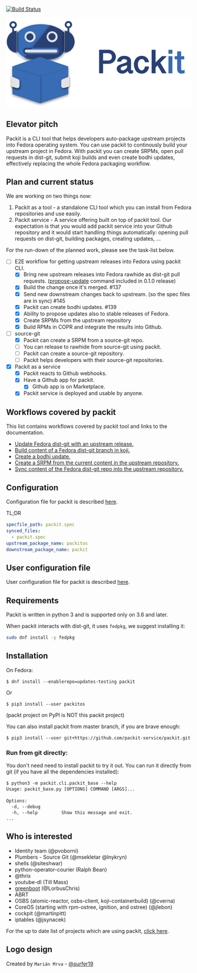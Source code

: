 [![Build Status](https://zuul-ci.org/gated.svg)](https://softwarefactory-project.io/zuul/t/local/builds?project=packit-service/packit)

![Packit](design/export/logo-extended.png)

## Elevator pitch

Packit is a CLI tool that helps developers auto-package upstream projects
into Fedora operating system.
You can use packit to continously build your upstream project in Fedora.
With packit you can create SRPMs, open pull requests in dist-git, submit koji builds and even
create bodhi updates, effectively replacing the whole Fedora packaging workflow.

## Plan and current status

We are working on two things now:

1.  Packit as a tool - a standalone CLI tool which you can install from Fedora
    repositories and use easily.
2.  Packit service - A service offering built on top of packit tool. Our
    expectation is that you would add packit service into your Github
    repository and it would start handling things automatically: opening pull
    requests on dist-git, building packages, creating updates, ...

For the run-down of the planned work, please see the task-list below.

- [ ] E2E workflow for getting upstream releases into Fedora using packit CLI.
  - [x] Bring new upstream releases into Fedora rawhide as dist-git pull
        requests. ([propose-update](https://packit.dev/docs/cli/propose-update/) command included in 0.1.0 release)
  - [x] Build the change once it's merged. #137
  - [x] Send new downstream changes back to upstream. (so the spec files are in
        sync) #145
  - [x] Packit can create bodhi updates. #139
  - [x] Ability to propose updates also to stable releases of Fedora.
  - [x] Create SRPMs from the upstream repository
  - [x] Build RPMs in COPR and integrate the results into Github.
- [ ] source-git
  - [x] Packit can create a SRPM from a source-git repo.
  - [ ] You can release to rawhide from source-git using packit.
  - [ ] Packit can create a source-git repository.
  - [ ] Packit helps developers with their source-git repositories.
- [x] Packit as a service
  - [x] Packit reacts to Github webhooks.
  - [x] Have a Github app for packit.
    - [x] Github app is on Marketplace.
  - [x] Packit service is deployed and usable by anyone.

## Workflows covered by packit

This list contains workflows covered by packit tool and links to the documentation.

- [Update Fedora dist-git with an upstream release.](https://packit.dev/docs/cli/propose-update/)
- [Build content of a Fedora dist-git branch in koji.](https://packit.dev/docs/cli/build/)
- [Create a bodhi update.](https://packit.dev/docs/cli/create-bodhi-update/)
- [Create a SRPM from the current content in the upstream repository.](https://packit.dev/docs/cli/srpm/)
- [Sync content of the Fedora dist-git repo into the upstream repository.](https://packit.dev/docs/cli/sync-from-downstream/)

## Configuration

Configuration file for packit is described [here](http://packit.dev/docs/configuration/).

TL;DR

```yaml
specfile_path: packit.spec
synced_files:
  - packit.spec
upstream_package_name: packitos
downstream_package_name: packit
```

## User configuration file

User configuration file for packit is described [here](http://packit.dev/docs/configuration/#user-configuration-file).

## Requirements

Packit is written in python 3 and is supported only on 3.6 and later.

When packit interacts with dist-git, it uses `fedpkg`, we suggest installing it:

```bash
sudo dnf install -y fedpkg
```

## Installation

On Fedora:

```
$ dnf install --enablerepo=updates-testing packit
```

Or

```
$ pip3 install --user packitos
```

(packt project on PyPI is NOT this packit project)

You can also install packit from master branch, if you are brave enough:

```
$ pip3 install --user git+https://github.com/packit-service/packit.git
```

### Run from git directly:

You don't need need to install packit to try it out. You can run it directly
from git (if you have all the dependencies installed):

```
$ python3 -m packit.cli.packit_base --help
Usage: packit_base.py [OPTIONS] COMMAND [ARGS]...

Options:
  -d, --debug
  -h, --help         Show this message and exit.
...
```

## Who is interested

- Identity team (@pvoborni)
- Plumbers - Source Git (@msekletar @lnykryn)
- shells (@siteshwar)
- python-operator-courier (Ralph Bean)
- @thrix
- youtube-dl (Till Mass)
- [greenboot](https://github.com/LorbusChris/greenboot/) (@LorbusChris)
- ABRT
- OSBS (atomic-reactor, osbs-client, koji-containerbuild) (@cverna)
- CoreOS (starting with rpm-ostree, ignition, and ostree) (@jlebon)
- cockpit (@martinpitt)
- iptables (@jsynacek)

For the up to date list of projects which are using packit, [click here](https://github.com/packit-service/research/blob/master/onboard/status.md).

## Logo design

Created by `Marián Mrva` - [@surfer19](https://github.com/surfer19)
